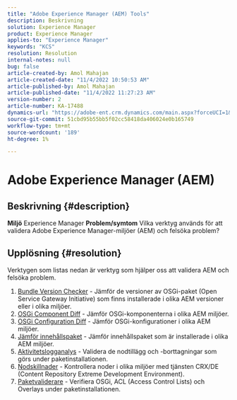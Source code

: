 ```yaml
---
title: "Adobe Experience Manager (AEM) Tools"
description: Beskrivning
solution: Experience Manager
product: Experience Manager
applies-to: "Experience Manager"
keywords: "KCS"
resolution: Resolution
internal-notes: null
bug: false
article-created-by: Amol Mahajan
article-created-date: "11/4/2022 10:50:53 AM"
article-published-by: Amol Mahajan
article-published-date: "11/4/2022 11:27:23 AM"
version-number: 2
article-number: KA-17488
dynamics-url: "https://adobe-ent.crm.dynamics.com/main.aspx?forceUCI=1&pagetype=entityrecord&etn=knowledgearticle&id=e87d6a88-2e5c-ed11-9561-6045bd006704"
source-git-commit: 51cbd95b55bb5f02cc58418da406024e0b165749
workflow-type: tm+mt
source-wordcount: '189'
ht-degree: 1%

---
```


# Adobe Experience Manager (AEM)

## Beskrivning {#description}

<b>Miljö</b>
Experience Manager
<b>Problem/symtom</b>
Vilka verktyg används för att validera Adobe Experience Manager-miljöer (AEM) och felsöka problem?


## Upplösning {#resolution}

Verktygen som listas nedan är verktyg som hjälper oss att validera AEM och felsöka problem.<br>
1. [Bundle Version Checker](https://helpx.adobe.com/experience-manager/kb/tools/bundle-version-checker.html) - Jämför de versioner av OSGi-paket (Open Service Gateway Initiative) som finns installerade i olika AEM versioner eller i olika miljöer.
2. [OSGi Component Diff](https://helpx.adobe.com/experience-manager/kb/tools/osgi-component-diff.html) - Jämför OSGi-komponenterna i olika AEM miljöer.
3. [OSGi Configuration Diff](https://helpx.adobe.com/experience-manager/kb/tools/osgi-configuration-diff.html) - Jämför OSGi-konfigurationer i olika AEM miljöer.
4. [Jämför innehållspaket](https://helpx.adobe.com/experience-manager/kb/tools/content-package-comparator.html) - Jämför innehållspaket som är installerade i olika AEM miljöer.
5. [Aktivitetslogganalys](https://helpx.adobe.com/experience-manager/kb/tools/activity-log-analyzer.html) - Validera de nodtillägg och -borttagningar som görs under paketinstallationen.
6. [Nodskillnader](https://helpx.adobe.com/experience-manager/kb/tools/aem-node-diff.html) - Kontrollera noder i olika miljöer med tjänsten CRX/DE (Content Repository Extreme Development Environment).
7. [Paketvaliderare](https://helpx.adobe.com/experience-manager/6-4/sites/administering/using/package-manager.html#ValidatingPackages) - Verifiera OSGi, ACL (Access Control Lists) och Overlays under paketinstallationen.

